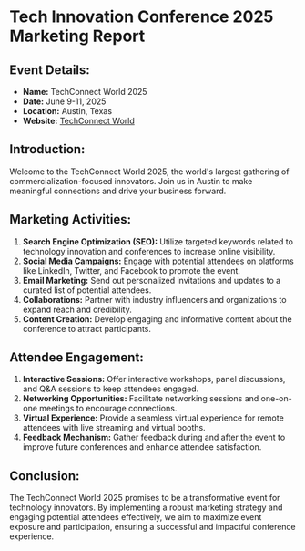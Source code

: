 # Tech Innovation Conference 2025 Marketing Report

## Event Details:
- **Name:** TechConnect World 2025
- **Date:** June 9-11, 2025
- **Location:** Austin, Texas
- **Website:** [TechConnect World](https://www.techconnectworld.com/)

## Introduction:
Welcome to the TechConnect World 2025, the world's largest gathering of commercialization-focused innovators. Join us in Austin to make meaningful connections and drive your business forward.

## Marketing Activities:
1. **Search Engine Optimization (SEO):** Utilize targeted keywords related to technology innovation and conferences to increase online visibility.
2. **Social Media Campaigns:** Engage with potential attendees on platforms like LinkedIn, Twitter, and Facebook to promote the event.
3. **Email Marketing:** Send out personalized invitations and updates to a curated list of potential attendees.
4. **Collaborations:** Partner with industry influencers and organizations to expand reach and credibility.
5. **Content Creation:** Develop engaging and informative content about the conference to attract participants.

## Attendee Engagement:
1. **Interactive Sessions:** Offer interactive workshops, panel discussions, and Q&A sessions to keep attendees engaged.
2. **Networking Opportunities:** Facilitate networking sessions and one-on-one meetings to encourage connections.
3. **Virtual Experience:** Provide a seamless virtual experience for remote attendees with live streaming and virtual booths.
4. **Feedback Mechanism:** Gather feedback during and after the event to improve future conferences and enhance attendee satisfaction.

## Conclusion:
The TechConnect World 2025 promises to be a transformative event for technology innovators. By implementing a robust marketing strategy and engaging potential attendees effectively, we aim to maximize event exposure and participation, ensuring a successful and impactful conference experience.